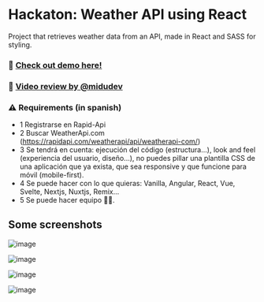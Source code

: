 # Hackaton: Weather API using React

Project that retrieves weather data from an API, made in React and SASS for styling.

### :rocket: [Check out demo here!](https://global-weather-web.netlify.app/)

### :hear_no_evil: [Video review by @midudev](https://www.twitch.tv/videos/1315914232?t=01h12m24s)

### ⚠️ Requirements (in spanish)

- 1 Registrarse en Rapid-Api
- 2 Buscar WeatherApi.com (https://rapidapi.com/weatherapi/api/weatherapi-com/)
- 3 Se tendrá en cuenta: ejecución del código (estructura...), look and feel (experiencia del usuario, diseño...), no puedes pillar una plantilla CSS de una aplicación que ya exista, que sea responsive y que funcione para móvil (mobile-first).
- 4 Se puede hacer con lo que quieras: Vanilla, Angular, React, Vue, Svelte, Nextjs, Nuxtjs, Remix... 
- 5 Se puede hacer equipo 🥳🥳.

## Some screenshots

![image](https://user-images.githubusercontent.com/36509669/170891211-b55236da-278e-46c5-809f-cd031822fa75.png)

![image](https://user-images.githubusercontent.com/36509669/170891224-19b072e1-7795-4dce-82de-322df921cc4e.png)

![image](https://user-images.githubusercontent.com/36509669/170891235-ece82ddd-e599-45f3-8e3b-7851cce35512.png)

![image](https://user-images.githubusercontent.com/36509669/170891250-bf0eaa85-a0ed-40f9-a3f0-f43dd5907417.png)
